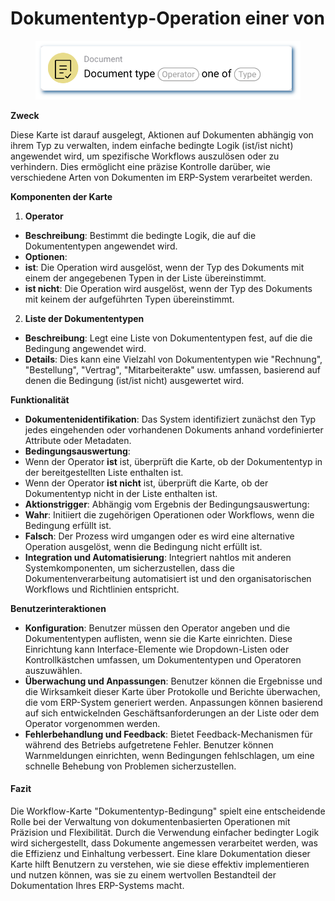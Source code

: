 # Dokumententyp-Operation einer von

<figure><img src="../../../.gitbook/assets/userlmn_14ab8ac5e693d9bbe68d178795d12a9f.png" alt=""><figcaption></figcaption></figure>

**Zweck**

Diese Karte ist darauf ausgelegt, Aktionen auf Dokumenten abhängig von ihrem Typ zu verwalten, indem einfache bedingte Logik (ist/ist nicht) angewendet wird, um spezifische Workflows auszulösen oder zu verhindern. Dies ermöglicht eine präzise Kontrolle darüber, wie verschiedene Arten von Dokumenten im ERP-System verarbeitet werden.

**Komponenten der Karte**

1. **Operator**
* **Beschreibung**: Bestimmt die bedingte Logik, die auf die Dokumententypen angewendet wird.
* **Optionen**:
* **ist**: Die Operation wird ausgelöst, wenn der Typ des Dokuments mit einem der angegebenen Typen in der Liste übereinstimmt.
* **ist nicht**: Die Operation wird ausgelöst, wenn der Typ des Dokuments mit keinem der aufgeführten Typen übereinstimmt.
2. **Liste der Dokumententypen**
* **Beschreibung**: Legt eine Liste von Dokumententypen fest, auf die die Bedingung angewendet wird.
* **Details**: Dies kann eine Vielzahl von Dokumententypen wie "Rechnung", "Bestellung", "Vertrag", "Mitarbeiterakte" usw. umfassen, basierend auf denen die Bedingung (ist/ist nicht) ausgewertet wird.

**Funktionalität**

* **Dokumentenidentifikation**: Das System identifiziert zunächst den Typ jedes eingehenden oder vorhandenen Dokuments anhand vordefinierter Attribute oder Metadaten.
* **Bedingungsauswertung**:
* Wenn der Operator **ist** ist, überprüft die Karte, ob der Dokumententyp in der bereitgestellten Liste enthalten ist.
* Wenn der Operator **ist nicht** ist, überprüft die Karte, ob der Dokumententyp nicht in der Liste enthalten ist.
* **Aktionstrigger**: Abhängig vom Ergebnis der Bedingungsauswertung:
* **Wahr**: Initiiert die zugehörigen Operationen oder Workflows, wenn die Bedingung erfüllt ist.
* **Falsch**: Der Prozess wird umgangen oder es wird eine alternative Operation ausgelöst, wenn die Bedingung nicht erfüllt ist.
* **Integration und Automatisierung**: Integriert nahtlos mit anderen Systemkomponenten, um sicherzustellen, dass die Dokumentenverarbeitung automatisiert ist und den organisatorischen Workflows und Richtlinien entspricht.

**Benutzerinteraktionen**

* **Konfiguration**: Benutzer müssen den Operator angeben und die Dokumententypen auflisten, wenn sie die Karte einrichten. Diese Einrichtung kann Interface-Elemente wie Dropdown-Listen oder Kontrollkästchen umfassen, um Dokumententypen und Operatoren auszuwählen.
* **Überwachung und Anpassungen**: Benutzer können die Ergebnisse und die Wirksamkeit dieser Karte über Protokolle und Berichte überwachen, die vom ERP-System generiert werden. Anpassungen können basierend auf sich entwickelnden Geschäftsanforderungen an der Liste oder dem Operator vorgenommen werden.
* **Fehlerbehandlung und Feedback**: Bietet Feedback-Mechanismen für während des Betriebs aufgetretene Fehler. Benutzer können Warnmeldungen einrichten, wenn Bedingungen fehlschlagen, um eine schnelle Behebung von Problemen sicherzustellen.

#### Fazit

Die Workflow-Karte "Dokumententyp-Bedingung" spielt eine entscheidende Rolle bei der Verwaltung von dokumentenbasierten Operationen mit Präzision und Flexibilität. Durch die Verwendung einfacher bedingter Logik wird sichergestellt, dass Dokumente angemessen verarbeitet werden, was die Effizienz und Einhaltung verbessert. Eine klare Dokumentation dieser Karte hilft Benutzern zu verstehen, wie sie diese effektiv implementieren und nutzen können, was sie zu einem wertvollen Bestandteil der Dokumentation Ihres ERP-Systems macht.
